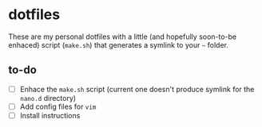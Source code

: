 # dotfiles
These are my personal dotfiles with a little (and hopefully soon-to-be enhaced) script (`make.sh`) that generates a symlink to your `~` folder.

## to-do
- [ ] Enhace the `make.sh` script (current one doesn't produce symlink for the `nano.d` directory)
- [ ] Add config files for `vim`
- [ ] Install instructions
